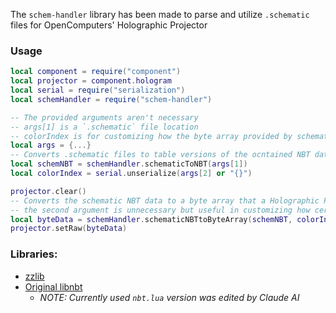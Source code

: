 The `schem-handler` library has been made to parse and utilize `.schematic` files for OpenComputers' Holographic Projector

### Usage
```lua
local component = require("component")
local projector = component.hologram
local serial = require("serialization")
local schemHandler = require("schem-handler")

-- The provided arguments aren't necessary
-- args[1] is a `.schematic` file location
-- colorIndex is for customizing how the byte array provided by schematicNBTtoByteArray is created ({[blockID] = paletteColor})
local args = {...}
-- Converts .schematic files to table versions of the ocntained NBT data
local schemNBT = schemHandler.schematicToNBT(args[1])
local colorIndex = serial.unserialize(args[2] or "{}")

projector.clear()
-- Converts the schematic NBT data to a byte array that a Holographic Projector would accept
-- the second argument is unnecessary but useful in customizing how certain blocks are represented
local byteData = schemHandler.schematicNBTtoByteArray(schemNBT, colorIndex)
projector.setRaw(byteData)
```

### Libraries:
- [zzlib](https://github.com/zerkman/zzlib)
- [Original libnbt](https://github.com/OpenPrograms/Magik6k-Programs/blob/master/libnbt/nbt.lua)
  - *NOTE: Currently used `nbt.lua` version was edited by Claude AI*